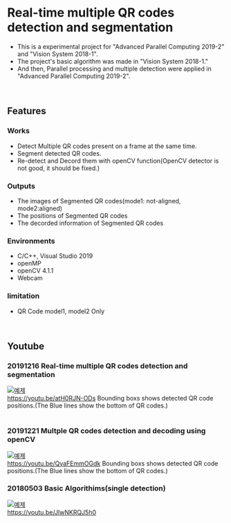 # Real-time multiple QR codes detection and segmentation

* This is a experimental project for "Advanced Parallel Computing 2019-2" and "Vision System 2018-1".
* The project's basic algorithm was made in "Vision System 2018-1."
* And then, Parallel processing and multiple detection were applied in "Advanced Parallel Computing 2019-2".

<br>

## Features

### Works
* Detect Multiple QR codes present on a frame at the same time.
* Segment detected QR codes.
* Re-detect and Decord them with openCV function(OpenCV detector is not good, it should be fixed.)

### Outputs
* The images of Segmented QR codes(mode1: not-aligned, mode2:aligned)
* The positions of Segmented QR codes
* The decorded information of Segmented QR codes

### Environments
* C/C++, Visual Studio 2019
* openMP
* openCV 4.1.1
* Webcam

### limitation
* QR Code model1, model2 Only

<br>

## Youtube
### 20191216 Real-time multiple QR codes detection and segmentation
[![예제](http://img.youtube.com/vi/atH0RJN-ODs/0.jpg)](https://youtu.be/atH0RJN-ODs?t=0s) 
<br>
https://youtu.be/atH0RJN-ODs
Bounding boxs shows detected QR code positions.(The Blue lines show the bottom of QR codes.)
<br>
<br>
### 20191221 Multple QR codes detection and decoding using openCV
[![예제](http://img.youtube.com/vi/QyaFEmmOGdk/0.jpg)](https://youtu.be/QyaFEmmOGdk?t=0s) 
<br>
https://youtu.be/QyaFEmmOGdk
Bounding boxs shows detected QR code positions.(The Blue lines show the bottom of QR codes.)
<br>
### 20180503 Basic Algorithims(single detection)
[![예제](http://img.youtube.com/vi/JlwNKRQJ5h0/0.jpg)](https://youtu.be/JlwNKRQJ5h0?t=0s) 
<br>
https://youtu.be/JlwNKRQJ5h0
<br>
<br>

